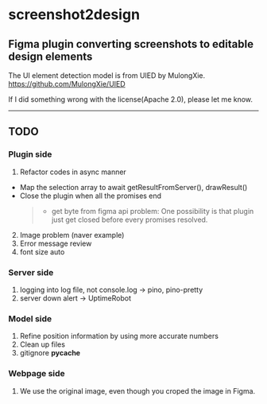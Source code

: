 # screenshot2design

## Figma plugin converting screenshots to editable design elements

The UI element detection model is from UIED by MulongXie.
https://github.com/MulongXie/UIED

If I did something wrong with the license(Apache 2.0), please let me know.

---

## TODO

### Plugin side

1. Refactor codes in async manner

- Map the selection array to await getResultFromServer(), drawResult()
- Close the plugin when all the promises end
  > - get byte from figma api problem: One possibility is that plugin just get closed before every promises resolved.

2. Image problem (naver example)
3. Error message review
4. font size auto

### Server side

1. logging into log file, not console.log -> pino, pino-pretty
2. server down alert -> UptimeRobot

### Model side

1. Refine position information by using more accurate numbers
2. Clean up files
3. gitignore **pycache**

### Webpage side

1. We use the original image, even though you croped the image in Figma.

